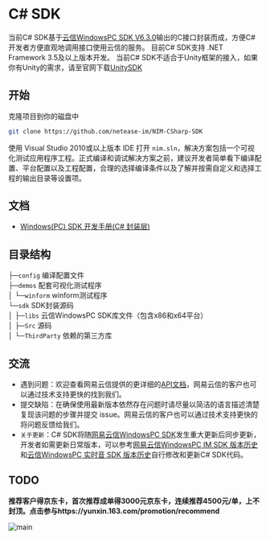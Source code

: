 # C# SDK

当前C# SDK基于[云信WindowsPC SDK V6.3.0](https://netease.im/im-sdk-demo)输出的C接口封装而成，方便C#开发者方便直观地调用接口使用云信的服务。
目前C# SDK支持 .NET Framework 3.5及以上版本开发。
当前C# SDK不适合于Unity框架的接入，如果你有Unity的需求，请至官网下载[UnitySDK](https://doc.yunxin.163.com/messaging/resource?platform=unity)

## 开始

克隆项目到你的磁盘中

```bash
git clone https://github.com/netease-im/NIM-CSharp-SDK
```

使用 Visual Studio 2010或以上版本 IDE 打开 `nim.sln`，解决方案包括一个可视化测试应用程序工程。正式编译和调试解决方案之前，建议开发者简单看下编译配置、平台配置以及工程配置，合理的选择编译条件以及了解并按需自定义和选择工程的输出目录等设置项。

## 文档

- [Windows(PC) SDK 开发手册(C# 封装层)](https://dev.yunxin.163.com/docs/product/%E9%80%9A%E7%94%A8/Demo%E6%BA%90%E7%A0%81%E5%AF%BC%E8%AF%BB/PC%E9%80%9A%E7%94%A8/CSharp%E5%B0%81%E8%A3%85%E5%B1%82)

## 目录结构

├─`config`    编译配置文件    
├─`demos`     配套可视化测试程序    
│   └─`winform` winform测试程序    
└─`sdk`         SDK封装源码      
│   ├─`libs`    云信WindowsPC SDK库文件（包含x86和x64平台）  
│   ├─`Src`     源码    
│   └─`ThirdParty`    依赖的第三方库

## 交流

- 遇到问题：欢迎查看网易云信提供的更详细的[API文档](https://dev.yunxin.163.com/docs/interface/%E5%8D%B3%E6%97%B6%E9%80%9A%E8%AE%AFWindows%E7%AB%AF/NIMSDKAPI_CSharp/index.html)，网易云信的客户也可以通过技术支持更快的找到我们。
- 提交缺陷：在确保使用最新版本依然存在问题时请尽量以简洁的语言描述清楚复现该问题的步骤并提交 issue。网易云信的客户也可以通过技术支持更快的将问题反馈给我们。
- `关于更新`：C# SDK将随[网易云信WindowsPC SDK](https://netease.im/im-sdk-demo)发生重大更新后同步更新，开发者如需更新日常版本，可以参考[网易云信WindowsPC IM SDK 版本历史](https://dev.yunxin.163.com/docs/product/IM%E5%8D%B3%E6%97%B6%E9%80%9A%E8%AE%AF/%E6%9B%B4%E6%96%B0%E6%97%A5%E5%BF%97/Windows%E7%AB%AF%E6%9B%B4%E6%96%B0%E6%97%A5%E5%BF%97)和[云信WindowsPC 实时音 SDK 版本历史](https://dev.yunxin.163.com/docs/product/%E9%9F%B3%E8%A7%86%E9%A2%91%E9%80%9A%E8%AF%9D/%E6%9B%B4%E6%96%B0%E6%97%A5%E5%BF%97/Windows%E7%AB%AF%E6%9B%B4%E6%96%B0%E6%97%A5%E5%BF%97)自行修改和更新C# SDK代码。

## TODO



**推荐客户得京东卡，首次推荐成单得3000元京东卡，连续推荐4500元/单，上不封顶。点击参与https://yunxin.163.com/promotion/recommend**

![main](https://github.com/netease-kit/NIM_iOS_UIKit/blob/master/activity-1.png)

